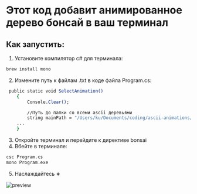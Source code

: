 # Этот код добавит анимированное дерево бонсай в ваш терминал

## Как запустить:
1. Установите компилятор c# для терминала:
```zsh
brew install mono
```
2. Измените путь к файлам .txt в коде файла Program.cs:
```csh
 public static void SelectAnimation()
    {
        Console.Clear();

        //Путь до папки со всеми ascii деревьями
        string mainPath = "/Users/ku/Documents/coding/ascii-animations/bonsai/trees/";
	...
	}
```
3. Откройте терминал и перейдите к директиве bonsai
4. Вбейте в терминале:
```zsh
csc Program.cs
mono Program.exe
```
<!--```zsh
              		       ,.,
              		      MMMM_    ,..,
              		        "_ "__"MMMMM          ,...,,
              		 ,..., __." --"    ,.,     _-"MMMMMMM
              		MMMMMM"___ "_._   MMM"_."" _ """"""
              		 """""    "" , \_.   "_. ."       #
              		 #      ,,, _"__ \__./ ."      #
              		    #  MMMMM_"  "_    ./          #
              		 #      ''''      (    )
              		  _______________.-'____"---._
              		  \                          /
              		   \________________________/
              		     |_|                |_|
```-->
5. Наслаждайтесь ∗

![preview](https://github.com/kutawhat/bonsai-ascii-animation/assets/64655969/0cf99a2a-640e-4e23-8bc9-ad1067f451a0)